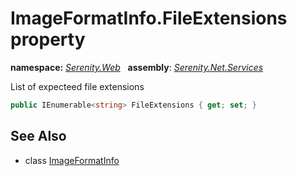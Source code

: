# ImageFormatInfo.FileExtensions property
**namespace:** *[Serenity.Web](../../README.md#serenity.web-namespace)*   **assembly**: *[Serenity.Net.Services](../../README.md)*

List of expecteed file extensions

```csharp
public IEnumerable<string> FileExtensions { get; set; }
```

## See Also

* class [ImageFormatInfo](../ImageFormatInfo.md)